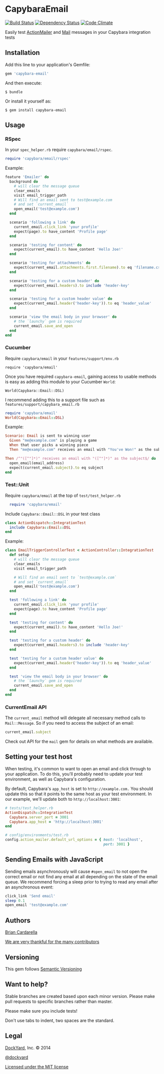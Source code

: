 # CapybaraEmail #

[![Build Status](https://travis-ci.org/DockYard/capybara-email.svg?branch=master)](https://travis-ci.org/DockYard/capybara-email)
[![Dependency Status](https://gemnasium.com/dockyard/capybara-email.png?travis)](https://gemnasium.com/dockyard/capybara-email)
[![Code Climate](https://d3s6mut3hikguw.cloudfront.net/github/dockyard/capybara-email.png)](https://codeclimate.com/github/dockyard/capybara-email)

Easily test [ActionMailer](https://github.com/rails/rails/tree/master/actionmailer) and [Mail](https://github.com/mikel/mail) messages in your Capybara integration tests

## Installation ##

Add this line to your application's Gemfile:

```ruby
gem 'capybara-email'
```

And then execute:

    $ bundle

Or install it yourself as:

    $ gem install capybara-email

## Usage ##

### RSpec ###

In your `spec_helper.rb` require `capybara/email/rspec`.

```ruby
require 'capybara/email/rspec'
```

Example:

```ruby
feature 'Emailer' do
  background do
    # will clear the message queue
    clear_emails
    visit email_trigger_path
    # Will find an email sent to test@example.com
    # and set `current_email`
    open_email('test@example.com')
  end

  scenario 'following a link' do
    current_email.click_link 'your profile'
    expect(page).to have_content 'Profile page'
  end

  scenario 'testing for content' do
    expect(current_email).to have_content 'Hello Joe!'
  end

  scenario 'testing for attachments' do
    expect(current_email.attachments.first.filename).to eq 'filename.csv'
  end

  scenario 'testing for a custom header' do
    expect(current_email.headers).to include 'header-key'
  end

  scenario 'testing for a custom header value' do
    expect(current_email.header('header-key')).to eq 'header_value'
  end

  scenario 'view the email body in your browser' do
    # the `launchy` gem is required
    current_email.save_and_open
  end
end
```

### Cucumber ###
Require `capybara/email` in your `features/support/env.rb`

    require 'capybara/email'

Once you have required `capybara-email`, gaining access to usable methods
is easy as adding this module to your Cucumber `World`:

    World(Capybara::Email::DSL)

I recommend adding this to a support file such as `features/support/capybara_email.rb`

```ruby
require 'capybara/email'
World(Capybara::Email::DSL)
```

Example:

```ruby
Scenario: Email is sent to winning user
  Given "me@example.com" is playing a game
  When that user picks a winning piece
  Then "me@example.com" receives an email with "You've Won!" as the subject

Then /^"([^"]*)" receives an email with "([^"]*)" as the subject$/ do |email_address, subject|
  open_email(email_address)
  expect(current_email.subject).to eq subject
end
```

### Test::Unit ###

Require `capybara/email` at the top of `test/test_helper.rb`

```ruby
  require 'capybara/email'
```

Include `Capybara::Email::DSL` in your test class

```ruby
class ActionDispatch::IntegrationTest
  include Capybara::Email::DSL
end
```

Example:

```ruby
class EmailTriggerControllerTest < ActionController::IntegrationTest
  def setup
    # will clear the message queue
    clear_emails
    visit email_trigger_path

    # Will find an email sent to `test@example.com`
    # and set `current_email`
    open_email('test@example.com')
  end

  test 'following a link' do
    current_email.click_link 'your profile'
    expect(page).to have_content 'Profile page'
  end

  test 'testing for content' do
    expect(current_email).to have_content 'Hello Joe!'
  end

  test 'testing for a custom header' do
    expect(current_email.headers).to include 'header-key'
  end

  test 'testing for a custom header value' do
    expect(current_email.header('header-key')).to eq 'header_value'
  end

  test 'view the email body in your browser' do
    # the `launchy` gem is required
    current_email.save_and_open
  end
end
```

### CurrentEmail API ###

The `current_email` method will delegate all necessary method calls to
`Mail::Message`. So if you need to access the subject of an email:

```ruby
current_email.subject
```

Check out API for the `mail` gem for details on what methods are
available.

## Setting your test host
When testing, it's common to want to open an email and click through to your
application. To do this, you'll probably need to update your test
environment, as well as Capybara's configuration.

By default, Capybara's `app_host` is set to
`http://example.com.` You should update this so that it points to the
same host as your test environment. In our example, we'll update both to
`http://localhost:3001`:

```ruby
# tests/test_helper.rb
ActionDispatch::IntegrationTest
  Capybara.server_port = 3001
  Capybara.app_host = 'http://localhost:3001'
end

# config/environments/test.rb
config.action_mailer.default_url_options = { host: 'localhost', 
                                             port: 3001 }
```

## Sending Emails with JavaScript ##
Sending emails asynchronously will cause `#open_email` to not open the
correct email or not find any email at all depending on the state of the
email queue. We recommend forcing a sleep prior to trying to read any
email after an asynchronous event:

```ruby
click_link 'Send email'
sleep 0.1
open_email 'test@example.com'
```

## Authors ##

[Brian Cardarella](http://twitter.com/bcardarella)

[We are very thankful for the many contributors](https://github.com/dockyard/capybara-email/graphs/contributors)

## Versioning ##

This gem follows [Semantic Versioning](http://semver.org)

## Want to help? ##

Stable branches are created based upon each minor version. Please make
pull requests to specific branches rather than master.

Please make sure you include tests!

Don't use tabs to indent, two spaces are the standard.

## Legal ##

[DockYard](http://dockyard.com), Inc. &copy; 2014

[@dockyard](http://twitter.com/dockyard)

[Licensed under the MIT license](http://www.opensource.org/licenses/mit-license.php)
